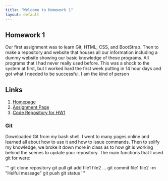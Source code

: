 ```yaml
---
title: "Welcome to Homework 1"
layout: default
---
```


## Homework 1
Our first assignment was to learn Git, HTML, CSS, and BootStrap.  Then to make a repository and website that houses all our information including a dummy website showing our basic knowledge of these programs. All programs that I had never really used before.  This was a shock to the system at first, but I worked hard the first week putting in 14 hour days and got what I needed to be successful.  I am the kind of person

## Links
1. [Homepage](https://avickers17.github.io/CS460/HW1/website)
2. [Assignment Page](https://www.wou.edu/~morses/classes/cs46x/assignments/HW1.html)
3. [Code Repository for HW1](https://github.com/avickers17/avickers17.github.io/tree/master/CS460/HW1/website)

### Git
Downloaded Git from my bash shell.  I went to many pages online and learned all about how to use it and how to issue commands.  Then to solify my knowledge, we broke it down more in class as to how git is working behind the scenes to update your repository.  The main functions that I used git for were:

'''
git clone repository
git pull
git add file1 file2 ...
git commit file1 file2 -m "Helful message"
git push
git status
'''






